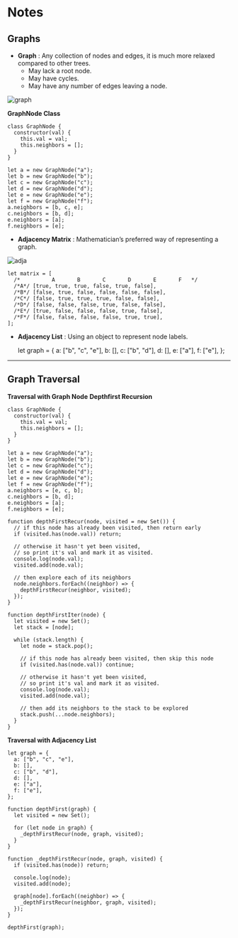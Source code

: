 **Notes**
=========

**Graphs**
----------

-   **Graph** : Any collection of nodes and edges, it is much more relaxed compared to other trees.
    -   May lack a root node.
    -   May have cycles.
    -   May have any number of edges leaving a node.

![graph](https://s3-us-west-1.amazonaws.com/appacademy-open-assets/data_structures_algorithms/graphs/images/graphs.png)

**GraphNode Class**

    class GraphNode {
      constructor(val) {
        this.val = val;
        this.neighbors = [];
      }
    }

    let a = new GraphNode("a");
    let b = new GraphNode("b");
    let c = new GraphNode("c");
    let d = new GraphNode("d");
    let e = new GraphNode("e");
    let f = new GraphNode("f");
    a.neighbors = [b, c, e];
    c.neighbors = [b, d];
    e.neighbors = [a];
    f.neighbors = [e];

-   **Adjacency Matrix** : Mathematician’s preferred way of representing a graph.

![adja](https://s3-us-west-1.amazonaws.com/appacademy-open-assets/data_structures_algorithms/graphs/images/adj_matrix_graph.png)

    let matrix = [
      /*          A       B       C       D       E       F   */
      /*A*/ [true, true, true, false, true, false],
      /*B*/ [false, true, false, false, false, false],
      /*C*/ [false, true, true, true, false, false],
      /*D*/ [false, false, false, true, false, false],
      /*E*/ [true, false, false, false, true, false],
      /*F*/ [false, false, false, false, true, true],
    ];

-   **Adjacency List** : Using an object to represent node labels.

    let graph = {
      a: ["b", "c", "e"],
      b: [],
      c: ["b", "d"],
      d: [],
      e: ["a"],
      f: ["e"],
    };

------------------------------------------------------------------------

**Graph Traversal**
-------------------

**Traversal with Graph Node** **Depthfirst Recursion**

    class GraphNode {
      constructor(val) {
        this.val = val;
        this.neighbors = [];
      }
    }

    let a = new GraphNode("a");
    let b = new GraphNode("b");
    let c = new GraphNode("c");
    let d = new GraphNode("d");
    let e = new GraphNode("e");
    let f = new GraphNode("f");
    a.neighbors = [e, c, b];
    c.neighbors = [b, d];
    e.neighbors = [a];
    f.neighbors = [e];

    function depthFirstRecur(node, visited = new Set()) {
      // if this node has already been visited, then return early
      if (visited.has(node.val)) return;

      // otherwise it hasn't yet been visited,
      // so print it's val and mark it as visited.
      console.log(node.val);
      visited.add(node.val);

      // then explore each of its neighbors
      node.neighbors.forEach((neighbor) => {
        depthFirstRecur(neighbor, visited);
      });
    }

    function depthFirstIter(node) {
      let visited = new Set();
      let stack = [node];

      while (stack.length) {
        let node = stack.pop();

        // if this node has already been visited, then skip this node
        if (visited.has(node.val)) continue;

        // otherwise it hasn't yet been visited,
        // so print it's val and mark it as visited.
        console.log(node.val);
        visited.add(node.val);

        // then add its neighbors to the stack to be explored
        stack.push(...node.neighbors);
      }
    }

**Traversal with Adjacency List**

    let graph = {
      a: ["b", "c", "e"],
      b: [],
      c: ["b", "d"],
      d: [],
      e: ["a"],
      f: ["e"],
    };

    function depthFirst(graph) {
      let visited = new Set();

      for (let node in graph) {
        _depthFirstRecur(node, graph, visited);
      }
    }

    function _depthFirstRecur(node, graph, visited) {
      if (visited.has(node)) return;

      console.log(node);
      visited.add(node);

      graph[node].forEach((neighbor) => {
        _depthFirstRecur(neighbor, graph, visited);
      });
    }

    depthFirst(graph);
